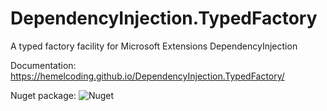 # DependencyInjection.TypedFactory
A typed factory facility for Microsoft Extensions DependencyInjection

Documentation: https://hemelcoding.github.io/DependencyInjection.TypedFactory/

Nuget package: ![Nuget](https://img.shields.io/nuget/dt/Hemel.DependencyInjection.TypedFactory)
